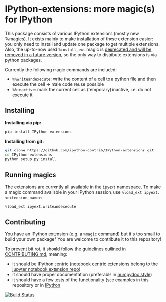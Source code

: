 # IPython-extensions: more magic(s) for IPython

This package consists of various IPython extensions (mostly new %magics). It exists mainly to make installation of these extension easier: you only need to install and update one package to get multiple extensions. Also, the up-to-now used `%install_ext` magic is [deprecated and will be removed in a future version](https://github.com/ipython/ipython/pull/8763), so the only way to distribute extensions is via python packages.

Currently the following magic commands are included: 

* `%%writeandexecute`: write the content of a cell to a python file and then execute the cell -> male code reuse possible
* `%%inactive`: mark the current cell as (temporary) inactive, i.e. do not execute it

## Installing

**Installing via pip:**

```bash
pip install IPython-extensions
```

**Installing from git:**

```bash
git clone https://github.com/ipython-contrib/IPython-extensions.git
cd IPython-extensions
python setup.py install
```

## Running magics

The extensions are currently all available in the `ipyext` namespace. To make a magic command available in your IPython session, use `%load_ext ipyext.<extension_name>`:

```python
%load_ext ipyext.writeandexecute
```

## Contributing

You have an IPython extension (e.g. a `%magic` command) but it's too small to build your own package? You are welcome to contribute it to this repository!

To prevent bit rot, it should follow the guidelines outlined in [CONTRIBUTING.md](https://github.com/ipython-contrib/IPython-extensions/blob/master/CONTRIBUTING.md), meaning:

* it should be IPython centric (notebook centric extensions belong to the [jupyter notebook extension repo](https://github.com/ipython-contrib/IPython-notebook-extensions))
* it should have proper documentation (preferable in [numpydoc style](https://github.com/numpy/numpy/blob/master/doc/HOWTO_DOCUMENT.rst.txt))
* it should have a few tests of the functionality (see examples in this repository or in [IPython](https://github.com/ipython/ipython/blob/master/IPython/core/tests/test_magic.py)

[![Build Status](https://travis-ci.org/ipython-contrib/IPython-extensions.svg?branch=master)](https://travis-ci.org/ipython-contrib/IPython-extensions)
